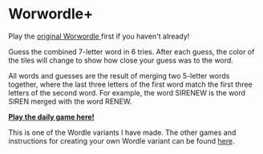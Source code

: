 # Worwordle+

Play the
<a href="https://worwordle.herokuapp.com/" className="underline font-bold">
  original Worwordle
</a> 
first if you haven't already!

Guess the combined 7-letter word in 6 tries. After each guess, the color of the tiles will
change to show how close your guess was to the word.

All words and guesses are the result of merging two 5-letter words together,
where the last three letters of the first word match the first three letters of the second word.
For example, the word SIRENEW is the word SIREN merged with the word RENEW.

[**Play the daily game here!**](https://worwordleplus.netlify.app)

This is one of the Wordle variants I have made. The other games and instructions for creating your own Wordle variant can be found [here](https://github.com/Compsciler/Wordle-With-Score-Database/).
